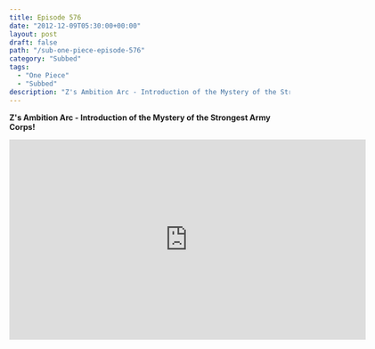 ```yaml
---
title: Episode 576
date: "2012-12-09T05:30:00+00:00"
layout: post
draft: false
path: "/sub-one-piece-episode-576"
category: "Subbed"
tags:
  - "One Piece"
  - "Subbed"
description: "Z's Ambition Arc - Introduction of the Mystery of the Strongest Army Corps!"
---
```


**Z's Ambition Arc - Introduction of the Mystery of the Strongest Army Corps!**

<iframe width="640" height="360" src="https://www.rapidvideo.com/e/G6FRPFHV0J" frameborder="0" marginwidth=0 marginheight=0 scrolling=no allowfullscreen></iframe>

